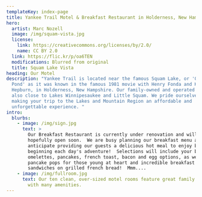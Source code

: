 ```yaml
---
templateKey: index-page
title: Yankee Trail Motel & Breakfast Restaurant in Holderness, New Hampshire
hero:
  artist: Marc Nozell
  image: /img/squam-vista.jpg
  license:
    link: https://creativecommons.org/licenses/by/2.0/
    name: CC BY 2.0
  link: https://flic.kr/p/oa6TEN
  modifications: Blurred from original
  title: Squam Lake Vista
heading: Our Motel
description: "Yankee Trail is located near the famous Squam Lake, or 'On Golden
  Pond' as it was known in the famous 1981 movie with Henry Fonda and Katharine
  Hepburn, in Holderness, New Hampshire. Our family-owned and operated motel is
  also close to Lakes Winnipesaukee and Little Squam. We pride ourselves in
  making your trip to the Lakes and Mountain Region an affordable and
  unforgettable experience. "
intro:
  blurbs:
    - image: /img/sign.jpg
      text: >
        Our Breakfast Restaurant is currently under renovation and will
        hopefully open soon.  We are busy planning our breakfast menu and
        anticipate providing our guests a delicious hot meal to enjoy before
        beginning each day's adventure!  Selections will include your basic
        omelettes, pancakes, french toast, bacon and egg options, as well as
        pancake pops for those young at heart and incredible breakfast
        sandwiches on grilled french bread!  Mmm....
    - image: /img/fullroom.jpg
      text: Our ten clean, over-sized motel rooms feature great family accommodations
        with many amenities.
---
```

